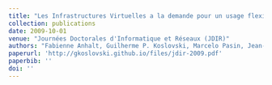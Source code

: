 ```yaml
---
title: "Les Infrastructures Virtuelles a la demande pour un usage flexible de l'Internet"
collection: publications
date: 2009-10-01
venue: "Journées Doctorales d'Informatique et Réseaux (JDIR)"
authors: "Fabienne Anhalt, Guilherme P. Koslovski, Marcelo Pasin, Jean-Patrick Gelas, Pascale Vicat-Blanc Primet"
paperurl: 'http://gkoslovski.github.io/files/jdir-2009.pdf'
paperbib: ''
doi: ''
---
```

